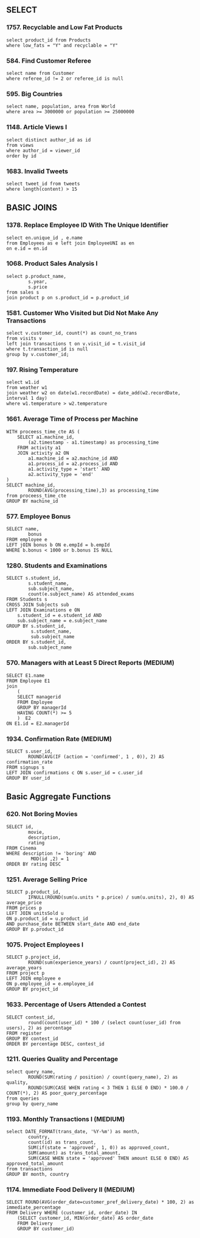 ## SELECT

### 1757. Recyclable and Low Fat Products
```
select product_id from Products 
where low_fats = "Y" and recyclable = "Y"
```
### 584. Find Customer Referee
```
select name from Customer
where referee_id != 2 or referee_id is null
```

### 595. Big Countries
```
select name, population, area from World
where area >= 3000000 or population >= 25000000
```

### 1148. Article Views I
```
select distinct author_id as id
from views
where author_id = viewer_id 
order by id
```

### 1683. Invalid Tweets
```
select tweet_id from tweets
where length(content) > 15
```

## BASIC JOINS

### 1378. Replace Employee ID With The Unique Identifier
```
select en.unique_id , e.name 
from Employees as e left join EmployeeUNI as en
on e.id = en.id
```

### 1068. Product Sales Analysis I
```
select p.product_name, 
        s.year, 
        s.price 
from sales s
join product p on s.product_id = p.product_id
```

### 1581. Customer Who Visited but Did Not Make Any Transactions
```
select v.customer_id, count(*) as count_no_trans
from visits v 
left join transactions t on v.visit_id = t.visit_id 
where t.transaction_id is null 
group by v.customer_id; 
```

### 197. Rising Temperature
```
select w1.id 
from weather w1
join weather w2 on date(w1.recordDate) = date_add(w2.recordDate, interval 1 day)
where w1.temperature > w2.temperature
```

### 1661. Average Time of Process per Machine
```
WITH proceess_time_cte AS (
    SELECT a1.machine_id,
        (a2.timestamp - a1.timestamp) as processing_time
    FROM activity a1
    JOIN activity a2 ON 
        a1.machine_id = a2.machine_id AND 
        a1.process_id = a2.process_id AND
        a1.activity_type = 'start' AND
        a2.activity_type = 'end'
)
SELECT machine_id, 
        ROUND(AVG(processing_time),3) as processing_time
from proceess_time_cte
GROUP BY machine_id
```

### 577. Employee Bonus
```
SELECT name,
        bonus 
FROM employee e
LEFT jOIN bonus b ON e.empId = b.empId
WHERE b.bonus < 1000 or b.bonus IS NULL
```

### 1280. Students and Examinations
```
SELECT s.student_id,
        s.student_name,
        sub.subject_name, 
        count(e.subject_name) AS attended_exams
FROM Students s
CROSS JOIN Subjects sub
LEFT JOIN Examinations e ON 
    s.student_id = e.student_id AND
    sub.subject_name = e.subject_name
GROUP BY s.student_id, 
         s.student_name,
         sub.subject_name
ORDER BY s.student_id, 
        sub.subject_name
```

### 570. Managers with at Least 5 Direct Reports (MEDIUM)
```
SELECT E1.name 
FROM Employee E1
join
    (
    SELECT managerid
    FROM Employee 
    GROUP BY managerId
    HAVING COUNT(*) >= 5
    )  E2
ON E1.id = E2.managerId
```

### 1934. Confirmation Rate (MEDIUM)
```
SELECT s.user_id,
        ROUND(AVG(IF (action = 'confirmed', 1 , 0)), 2) AS confirmation_rate
FROM signups s
LEFT JOIN confirmations c ON s.user_id = c.user_id 
GROUP BY user_id
```

## Basic Aggregate Functions

### 620. Not Boring Movies
```
SELECT id, 
        movie, 
        description, 
        rating 
FROM Cinema 
WHERE description != 'boring' AND
         MOD(id ,2) = 1
ORDER BY rating DESC
```

### 1251. Average Selling Price
```
SELECT p.product_id,
        IFNULL(ROUND(sum(u.units * p.price) / sum(u.units), 2), 0) AS average_price
FROM prices p 
LEFT JOIN unitsSold u 
ON p.product_id = u.product_id
AND purchase_date BETWEEN start_date AND end_date
GROUP BY p.product_id
```

### 1075. Project Employees I
```
SELECT p.project_id, 
        ROUND(sum(experience_years) / count(project_id), 2) AS average_years
FROM project p
LEFT JOIN employee e
ON p.employee_id = e.employee_id
GROUP BY project_id
```

### 1633. Percentage of Users Attended a Contest
```
SELECT contest_id,
        round(count(user_id) * 100 / (select count(user_id) from users), 2) as percentage
FROM register 
GROUP BY contest_id
ORDER BY percentage DESC, contest_id 
```

### 1211. Queries Quality and Percentage
```
select query_name,
        ROUND(SUM(rating / position) / count(query_name), 2) as quality, 
        ROUND(SUM(CASE WHEN rating < 3 THEN 1 ELSE 0 END) * 100.0 / COUNT(*), 2) AS poor_query_percentage
from queries 
group by query_name
```
### 1193. Monthly Transactions I (MEDIUM)
```
select DATE_FORMAT(trans_date, '%Y-%m') as month, 
        country,
        count(id) as trans_count,
        SUM(if(state = 'approved', 1, 0)) as approved_count,
        SUM(amount) as trans_total_amount,
        SUM(CASE WHEN state = 'approved' THEN amount ELSE 0 END) AS approved_total_amount
from transactions
GROUP BY month, country 
```

### 1174. Immediate Food Delivery II (MEDIUM)
```
SELECT ROUND(AVG(order_date=customer_pref_delivery_date) * 100, 2) as immediate_percentage 
FROM Delivery WHERE (customer_id, order_date) IN 
    (SELECT customer_id, MIN(order_date) AS order_date
    FROM Delivery
    GROUP BY customer_id)
```





